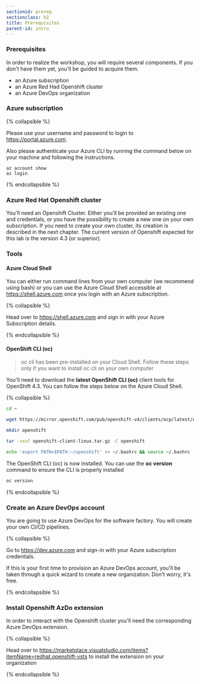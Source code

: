 ```yaml
---
sectionid: prereq
sectionclass: h2
title: Prerequisites
parent-id: intro
---
```



### Prerequisites

In order to realize the workshop, you will require several components. If you don't have them yet, you'll be guided to acquire them.

- an Azure subscription
- an Azure Red Had Openshift cluster
- an Azure DevOps organization

### Azure subscription

{% collapsible %}

Please use your username and password to login to <https://portal.azure.com>.

Also please authenticate your Azure CLI by running the command below on your machine and following the instructions.

```
az account show
az login
```

{% endcollapsible %}

### Azure Red Hat Openshift cluster

You'll need an Openshift Cluster. Either you'll be provided an existing one and credentials, or you have the possibility to create a new one on your own subscription. If you need to create your own cluster, its creation is described in the next chapter. The current version of Openshift expected for this lab is the version 4.3 (or superior).

### Tools

#### Azure Cloud Shell

You can either run command lines from your own computer (we recommend using bash) or you can use the Azure Cloud Shell accessible at <https://shell.azure.com> once you login with an Azure subscription.

{% collapsible %}

Head over to <https://shell.azure.com> and sign in with your Azure Subscription details.

{% endcollapsible %}

#### OpenShift CLI (oc)

> oc cli has been pre-installed on your Cloud Shell. Follow these steps only if you want to install oc cli on your own computer

You'll need to download the **latest OpenShift CLI (oc)** client tools for OpenShift 4.3. You can follow the steps below on the Azure Cloud Shell.

{% collapsible %}

```sh
cd ~

wget https://mirror.openshift.com/pub/openshift-v4/clients/ocp/latest/openshift-client-linux.tar.gz

mkdir openshift

tar -zxvf openshift-client-linux.tar.gz -C openshift

echo 'export PATH=$PATH:~/openshift' >> ~/.bashrc && source ~/.bashrc

```

The OpenShift CLI (oc) is now installed. You can use the **oc version** command to ensure the CLI is properly installed

```sh
oc version
```

{% endcollapsible %}

### Create an Azure DevOps account

You are going to use Azure DevOps for the software factory. You will create your own CI/CD pipelines.

{% collapsible %}

Go to <https://dev.azure.com> and sign-in with your Azure subscription credentials.

If this is your first time to provision an Azure DevOps account, you'll be taken through a quick wizard to create a new organization. Don't worry, it's free.

{% endcollapsible %}

### Install Openshift AzDo extension

In order to interact with the Openshift cluster you'll need the corresponding Azure DevOps extension.

{% collapsible %}

Head over to <https://marketplace.visualstudio.com/items?itemName=redhat.openshift-vsts> to install the extension on your organization

{% endcollapsible %}
